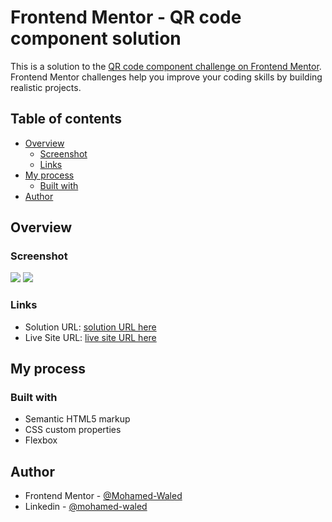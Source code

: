 # Frontend Mentor - QR code component solution

This is a solution to the [QR code component challenge on Frontend Mentor](https://www.frontendmentor.io/challenges/qr-code-component-iux_sIO_H). Frontend Mentor challenges help you improve your coding skills by building realistic projects. 

## Table of contents

- [Overview](#overview)
  - [Screenshot](#screenshot)
  - [Links](#links)
- [My process](#my-process)
  - [Built with](#built-with)
- [Author](#author)

## Overview

### Screenshot

![](https://raw.githubusercontent.com/Mohamed-Waled/Qr-Code-Component-Main/main/images/Screenshot%202022-02-23%20at%2021-51-58%20Frontend%20Mentor%20QR%20code%20component.png)
![](https://raw.githubusercontent.com/Mohamed-Waled/Qr-Code-Component-Main/main/images/Screen%20Shot%202022-02-23%20at%2021.53.11.png)

### Links

- Solution URL: [solution URL here](https://your-solution-url.com)
- Live Site URL: [live site URL here](https://mohamed-waled.github.io/Qr-Code-Component-Main/)

## My process

### Built with

- Semantic HTML5 markup
- CSS custom properties
- Flexbox

## Author

- Frontend Mentor - [@Mohamed-Waled](https://www.frontendmentor.io/profile/Mohamed-Waled)
- Linkedin - [@mohamed-waled](https://www.linkedin.com/in/mohamed-waled-82a51a1bb/)